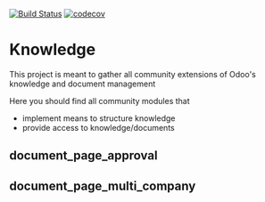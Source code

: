 [![Build Status](https://travis-ci.org/OCA/knowledge.svg?branch=7.0)](https://travis-ci.org/OCA/knowledge)
[![codecov](https://codecov.io/gh/OCA/knowledge/branch/7.0/graph/badge.svg)](https://codecov.io/gh/OCA/knowledge)

Knowledge
=========

This project is meant to gather all community extensions of Odoo's knowledge and document management

Here you should find all community modules that

- implement means to structure knowledge
- provide access to knowledge/documents


document\_page\_approval
------------------------

document\_page\_multi\_company
------------------------------
